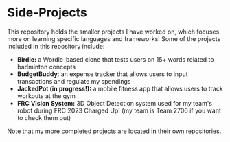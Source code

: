 # Side-Projects
This repository holds the smaller projects I have worked on, which focuses more on learning specific languages and frameworks! Some of the projects included in this repository include:
- **Birdle:** a Wordle-based clone that tests users on 15+ words related to badminton concepts
- **BudgetBuddy**: an expense tracker that allows users to input transactions and regulate my spendings
- **JackedPot (in progress!):** a mobile fitness app that allows users to track workouts at the gym
- **FRC Vision System:** 3D Object Detection system used for my team's robot during FRC 2023 Charged Up! (my team is Team 2706 if you want to check them out)

Note that my more completed projects are located in their own repositories.
